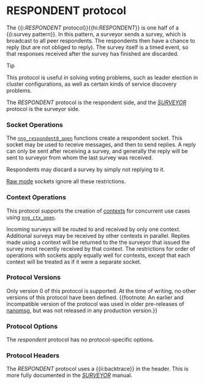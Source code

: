 # RESPONDENT protocol

The {{i:*RESPONDENT* protocol}}{{hi:*RESPONDENT*}} is one half of a {{i:survey pattern}}.
In this pattern, a surveyor sends a survey, which is broadcast to all
peer respondents.
The respondents then have a chance to reply (but are not obliged to reply).
The survey itself is a timed event, so that responses
received after the survey has finished are discarded.

> [!TIP]
> This protocol is useful in solving voting problems, such as leader
> election in cluster configurations, as well as certain kinds of service
> discovery problems.

The _RESPONDENT_ protocol is the respondent side, and the
[_SURVEYOR_][surveyor] protocol is the surveyor side.

### Socket Operations

The [`nng_respondent0_open`][nng_respondent_open] functions create a
respondent socket.
This socket may be used to receive messages, and then to send replies.
A reply can only be sent after receiving a survey, and generally the
reply will be sent to surveyor from whom the last survey was received.

Respondents may discard a survey by simply not replying to it.

[Raw mode][raw] sockets ignore all these restrictions.

### Context Operations

This protocol supports the creation of [contexts][context] for concurrent
use cases using [`nng_ctx_open`][nng_ctx_open].

Incoming surveys will be routed to and received by only one context.
Additional surveys may be received by other contexts in parallel.
Replies made using a context will be returned to the the surveyor that
issued the survey most recently received by that context.
The restrictions for order of operations with sockets apply equally
well for contexts, except that each context will be treated as if it were
a separate socket.

### Protocol Versions

Only version 0 of this protocol is supported.
At the time of writing, no other versions of this protocol have been defined.
{{footnote: An earlier and incompatible version of the protocol was used in older
pre-releases of [nanomsg][nanomsg], but was not released in any production version.}}

### Protocol Options

The _respondent_ protocol has no protocol-specific options.

### Protocol Headers

The _RESPONDENT_ protocol uses a {{ii:backtrace}} in the header.
This is more fully documented in the [_SURVEYOR_][surveyor] manual.

[nng_respondent_open]: TODO.md
[nng_ctx_open]: TODO.md
[nanomsg]: TODO.md
[context]: TODO.md
[raw]: TODO.md
[surveyor]: ./surveyor.md
